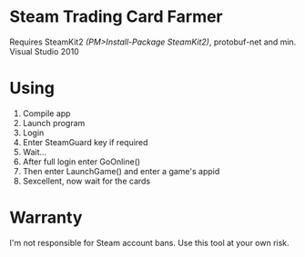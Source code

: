 Steam Trading Card Farmer
======================
Requires SteamKit2 <i>(PM>Install-Package SteamKit2)</i>, protobuf-net and min. Visual Studio 2010

Using
======================
1. Compile app
2. Launch program
3. Login
4. Enter SteamGuard key if required
5. Wait...
6. After full login enter GoOnline()
7. Then enter LaunchGame() and enter a game's appid
8. Sexcellent, now wait for the cards

Warranty
======================
I'm not responsible for Steam account bans. Use this tool at your own risk.

